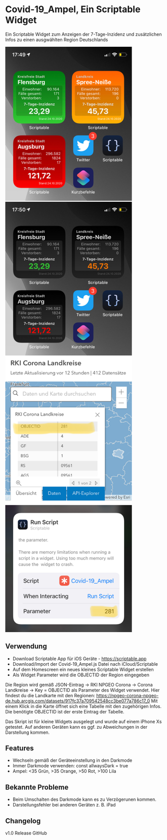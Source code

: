 # Covid-19_Ampel, Ein Scriptable Widget
Ein Scriptable Widget zum Anzeigen der 7-Tage-Inzidenz und zusätzlichen Infos zu einen ausgwählten Region Deutschlands

<img src="pic-1.jpg" width="400" /> &nbsp; <img src="pic-2.jpg" width="400" />
<img src="pic-3.jpg" width="400" /> &nbsp; <img src="pic-4.jpg" width="400" />

## Verwendung

* Download Scriptable App für iOS Geräte - https://scriptable.app
* Download/Import der Covid-19_Ampel.js Datei nach iCloud/Scriptable
* Auf dem Homescreen ein neues kleines Scriptable Widget erstellen
* Als Widget Parameter wird die OBJECTID der Region eingegeben

Die Region wird gemäß JSON-Eintrag -> RKI NPGEO Corona -> Corona Landkreise -> Key = OBJECTID als Parameter des Widget verwendet.
Hier findest du die Landkarte mit den Regionen: https://npgeo-corona-npgeo-de.hub.arcgis.com/datasets/917fc37a709542548cc3be077a786c17_0
Mit einem Klick in die Karte öffnet sich eine Tabelle mit den zugehörigen Infos. Die benötigte OBJECTID ist der erste Eintrag der Tabelle. 

Das Skript ist für kleine Widgets ausgelegt und wurde auf einem iPhone Xs getestet. Auf anderen Geräten kann es ggf. zu Abweichungen in der Darstellung kommen.


## Features

* Wechseln gemäß der Geräteeinstellung in den Darkmode
* Immer Darkmode verwenden: const allwaysDark = true 
* Ampel: <35 Grün, >35 Orange, >50 Rot, >100 Lila 


## Bekannte Probleme

* Beim Umschalten des Darkmode kann es zu Verzögerunen kommen.
* Darstellungsfehler bei anderen Geräten z. B. iPad

## Changelog

v1.0 Release GitHub

